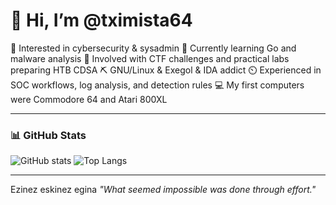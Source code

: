 # 👋 Hi, I’m @tximista64

👀 Interested in cybersecurity & sysadmin
🌱 Currently learning Go and malware analysis
💞️ Involved with CTF challenges and practical labs preparing HTB CDSA
⛏️ GNU/Linux & Exegol & IDA addict
⏲️ Experienced in SOC workflows, log analysis, and detection rules
💻 My first computers were Commodore 64 and Atari 800XL

---

### 📊 GitHub Stats

![GitHub stats](https://github-readme-stats.vercel.app/api?username=tximista64&show_icons=true&theme=radical)
![Top Langs](https://github-readme-stats.vercel.app/api/top-langs/?username=tximista64&layout=compact&theme=radical)

---

Ezinez eskinez egina
*"What seemed impossible was done through effort."*
